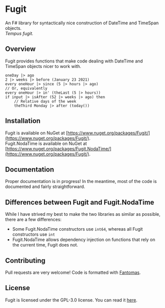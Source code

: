 # Fugit

An F# library for syntactically nice construction of DateTime and TimeSpan objects.  
_Tempus fugit._

## Overview

Fugit provides functions that make code dealing with DateTime and TimeSpan objects nicer to work with.
```f#
oneDay |> ago
2 |> weeks |> before (January 23 2021)
every oneHour |> since (5 |> hours |> ago)
// Or, equivalently
every oneHour |> in' (theLast (5 |> hours))
if input |> isAfter (52 |> weeks |> ago) then 
    // Relative days of the week
    theThird Monday |> after (today())
```

## Installation

Fugit is available on NuGet at [https://www.nuget.org/packages/Fugit/](https://www.nuget.org/packages/Fugit/).  
Fugit.NodaTime is available on NuGet at [https://www.nuget.org/packages/Fugit.NodaTime/](https://www.nuget.org/packages/Fugit/).

## Documentation

Proper documentation is in progress!
In the meantime, most of the code is documented and fairly straightforward.

## Differences between Fugit and Fugit.NodaTime

While I have strived my best to make the two libraries as similar as possible, there are a few differences:

- Some Fugit.NodaTime constructors use `int64`, whereas all Fugit constructors use `int`
- Fugit.NodaTime allows dependency injection on functions that rely on the current time, Fugit does not.


## Contributing

Pull requests are very welcome!
Code is formatted with [Fantomas](https://github.com/fsprojects/fantomas).

## License

Fugit is licensed under the GPL-3.0 license. You can read it [here](LICENSE).
